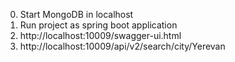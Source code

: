 0. Start MongoDB in localhost
1. Run project as spring boot application
2. http://localhost:10009/swagger-ui.html
3. http://localhost:10009/api/v2/search/city/Yerevan